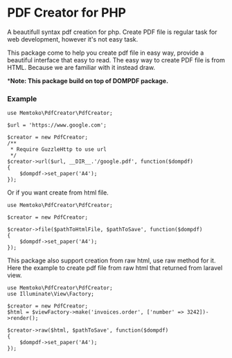 PDF Creator for PHP
==================

A beautifull syntax pdf creation for php. Create PDF file is regular task for
web development, however it's not easy task.

This package come to help you create pdf file in easy way, provide a beautiful interface
that easy to read. The easy way to create PDF file is from HTML. Because we are familiar with it instead draw.


***Note: This package build on top of DOMPDF package.**

### Example

````
use Memtoko\PdfCreator\PdfCreator;

$url = 'https://www.google.com';

$creator = new PdfCreator;
/**
 * Require GuzzleHttp to use url
 */
$creator->url($url, __DIR__.'/google.pdf', function($dompdf)
{
    $dompdf->set_paper('A4');
});
````

Or if you want create from html file.

````
use Memtoko\PdfCreator\PdfCreator;

$creator = new PdfCreator;

$creator->file($pathToHtmlFile, $pathToSave', function($dompdf)
{
    $dompdf->set_paper('A4');
});
````

This package also support creation from raw html, use raw method for it.
Here the example to create pdf file from raw html that returned from laravel view.
````
use Memtoko\PdfCreator\PdfCreator;
use Illuminate\View\Factory;

$creator = new PdfCreator;
$html = $viewFactory->make('invoices.order', ['number' => 3242])->render();

$creator->raw($html, $pathToSave', function($dompdf)
{
    $dompdf->set_paper('A4');
});
````
